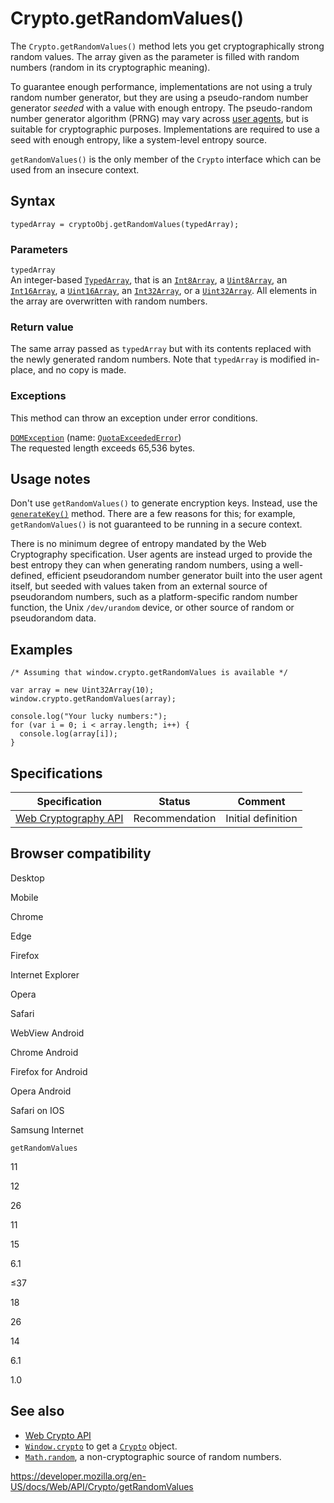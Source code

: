# Crypto.getRandomValues()

The `Crypto.getRandomValues()` method lets you get cryptographically strong random values. The array given as the parameter is filled with random numbers (random in its cryptographic meaning).

To guarantee enough performance, implementations are not using a truly random number generator, but they are using a pseudo-random number generator _seeded_ with a value with enough entropy. The pseudo-random number generator algorithm (PRNG) may vary across [user agents](https://developer.mozilla.org/en-US/docs/Glossary/User_agent), but is suitable for cryptographic purposes. Implementations are required to use a seed with enough entropy, like a system-level entropy source.

`getRandomValues()` is the only member of the `Crypto` interface which can be used from an insecure context.

## Syntax

    typedArray = cryptoObj.getRandomValues(typedArray);

### Parameters

`typedArray`  
An integer-based [`TypedArray`](https://developer.mozilla.org/en-US/docs/Web/JavaScript/Reference/Global_Objects/TypedArray), that is an [`Int8Array`](https://developer.mozilla.org/en-US/docs/Web/JavaScript/Reference/Global_Objects/Int8Array), a [`Uint8Array`](https://developer.mozilla.org/en-US/docs/Web/JavaScript/Reference/Global_Objects/Uint8Array), an [`Int16Array`](https://developer.mozilla.org/en-US/docs/Web/JavaScript/Reference/Global_Objects/Int16Array), a [`Uint16Array`](https://developer.mozilla.org/en-US/docs/Web/JavaScript/Reference/Global_Objects/Uint16Array), an [`Int32Array`](https://developer.mozilla.org/en-US/docs/Web/JavaScript/Reference/Global_Objects/Int32Array), or a [`Uint32Array`](https://developer.mozilla.org/en-US/docs/Web/JavaScript/Reference/Global_Objects/Uint32Array). All elements in the array are overwritten with random numbers.

### Return value

The same array passed as `typedArray` but with its contents replaced with the newly generated random numbers. Note that `typedArray` is modified in-place, and no copy is made.

### Exceptions

This method can throw an exception under error conditions.

[`DOMException`](../domexception) (name: [`QuotaExceededError`](../domexception#exception-quotaexceedederror))  
The requested length exceeds 65,536 bytes.

## Usage notes

Don't use `getRandomValues()` to generate encryption keys. Instead, use the [`generateKey()`](../subtlecrypto/generatekey) method. There are a few reasons for this; for example, `getRandomValues()` is not guaranteed to be running in a secure context.

There is no minimum degree of entropy mandated by the Web Cryptography specification. User agents are instead urged to provide the best entropy they can when generating random numbers, using a well-defined, efficient pseudorandom number generator built into the user agent itself, but seeded with values taken from an external source of pseudorandom numbers, such as a platform-specific random number function, the Unix `/dev/urandom` device, or other source of random or pseudorandom data.

## Examples

    /* Assuming that window.crypto.getRandomValues is available */

    var array = new Uint32Array(10);
    window.crypto.getRandomValues(array);

    console.log("Your lucky numbers:");
    for (var i = 0; i < array.length; i++) {
      console.log(array[i]);
    }

## Specifications

<table><thead><tr class="header"><th>Specification</th><th>Status</th><th>Comment</th></tr></thead><tbody><tr class="odd"><td><a href="https://www.w3.org/TR/WebCryptoAPI/#Crypto-method-getRandomValues">Web Cryptography API</a></td><td><span class="spec-rec">Recommendation</span></td><td>Initial definition</td></tr></tbody></table>

## Browser compatibility

Desktop

Mobile

Chrome

Edge

Firefox

Internet Explorer

Opera

Safari

WebView Android

Chrome Android

Firefox for Android

Opera Android

Safari on IOS

Samsung Internet

`getRandomValues`

11

12

26

11

15

6.1

≤37

18

26

14

6.1

1.0

## See also

- [Web Crypto API](../web_crypto_api)
- [`Window.crypto`](../window/crypto) to get a [`Crypto`](../crypto) object.
- [`Math.random`](https://developer.mozilla.org/en-US/docs/Web/JavaScript/Reference/Global_Objects/Math/random), a non-cryptographic source of random numbers.

<a href="https://developer.mozilla.org/en-US/docs/Web/API/Crypto/getRandomValues" class="_attribution-link">https://developer.mozilla.org/en-US/docs/Web/API/Crypto/getRandomValues</a>
